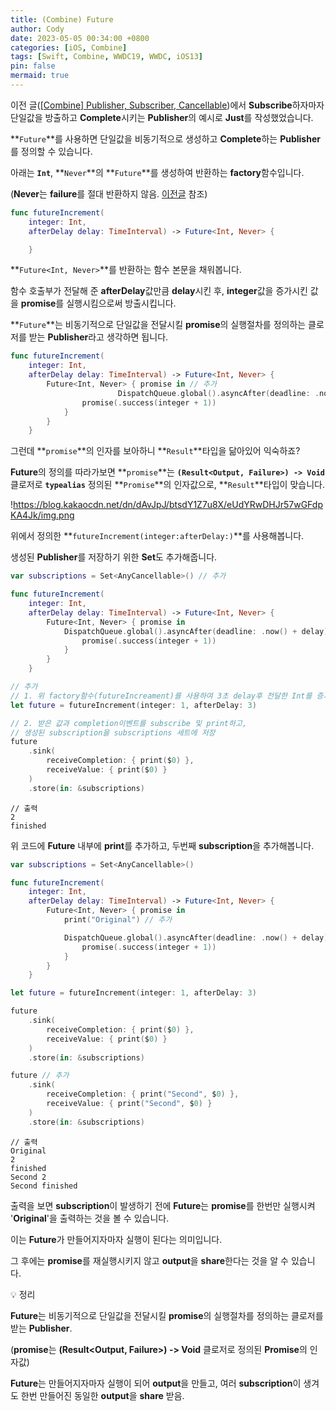 ```yaml
---
title: (Combine) Future
author: Cody
date: 2023-05-05 00:34:00 +0800
categories: [iOS, Combine]
tags: [Swift, Combine, WWDC19, WWDC, iOS13]
pin: false
mermaid: true
---
```

이전 글([[Combine] Publisher, Subscriber, Cancellable](https://www.notion.so/Combine-Publisher-Subscriber-Cancellable-5ede23270a77408e88ddfa6098558278?pvs=21))에서 **Subscribe**하자마자 단일값을 방출하고 **Complete**시키는 **Publisher**의 예시로 **Just**를 작성했었습니다.

**`Future`**를 사용하면 단일값을 비동기적으로 생성하고 **Complete**하는 **Publisher**를 정의할 수 있습니다.

아래는 **`Int`**, **`Never`**의 **`Future`**를 생성하여 반환하는 **factory**함수입니다.

(**Never**는 **failure**를 절대 반환하지 않음. [이전글](https://www.notion.so/Combine-Publisher-Subscriber-Custom-Subscriber-84c5d45d16cf461b8c7be5005d7c6c44?pvs=21) 참조)

```swift
func futureIncrement(
    integer: Int,
    afterDelay delay: TimeInterval) -> Future<Int, Never> {

    }
```

**`Future<Int, Never>`**를 반환하는 함수 본문을 채워봅니다.

함수 호출부가 전달해 준 **afterDelay**값만큼 **delay**시킨 후, **integer**값을 증가시킨 값을 **promise**를 실행시킴으로써 방출시킵니다.

**`Future`**는 비동기적으로 단일값을 전달시킬 **promise**의 실행절차를 정의하는 클로저를 받는 **Publisher**라고 생각하면 됩니다.

```swift
func futureIncrement(
    integer: Int,
    afterDelay delay: TimeInterval) -> Future<Int, Never> {
        Future<Int, Never> { promise in // 추가
                        DispatchQueue.global().asyncAfter(deadline: .now() + delay) {
                promise(.success(integer + 1))
            }
        }
    }
```

그런데 **`promise`**의 인자를 보아하니 **`Result`**타입을 닮아있어 익숙하죠?

**Future**의 정의를 따라가보면 **`promise`**는 **`(Result<Output, Failure>) -> Void`** 클로저로 **`typealias`** 정의된 **`Promise`**의 인자값으로, **`Result`**타입이 맞습니다.

!https://blog.kakaocdn.net/dn/dAvJpJ/btsdY1Z7u8X/eUdYRwDHJr57wGFdpKA4Jk/img.png

위에서 정의한 **`futureIncrement(integer:afterDelay:)`**를 사용해봅니다.

생성된 **Publisher**를 저장하기 위한 **Set**도 추가해줍니다.

```swift
var subscriptions = Set<AnyCancellable>() // 추가

func futureIncrement(
    integer: Int,
    afterDelay delay: TimeInterval) -> Future<Int, Never> {
        Future<Int, Never> { promise in
            DispatchQueue.global().asyncAfter(deadline: .now() + delay) {
                promise(.success(integer + 1))
            }
        }
    }

// 추가
// 1. 위 factory함수(futureIncreament)를 사용하여 3초 delay후 전달한 Int를 증가시키는 Future를 생성
let future = futureIncrement(integer: 1, afterDelay: 3)

// 2. 받은 값과 completion이벤트를 subscribe 및 print하고,
// 생성된 subscription을 subscriptions 세트에 저장
future
    .sink(
        receiveCompletion: { print($0) },
        receiveValue: { print($0) }
    )
    .store(in: &subscriptions)
```

```
// 출력
2
finished
```

위 코드에 **Future** 내부에 **print**를 추가하고, 두번째 **subscription**을 추가해봅니다.

```swift
var subscriptions = Set<AnyCancellable>()

func futureIncrement(
    integer: Int,
    afterDelay delay: TimeInterval) -> Future<Int, Never> {
        Future<Int, Never> { promise in
            print("Original") // 추가

            DispatchQueue.global().asyncAfter(deadline: .now() + delay) {
                promise(.success(integer + 1))
            }
        }
    }

let future = futureIncrement(integer: 1, afterDelay: 3)

future
    .sink(
        receiveCompletion: { print($0) },
        receiveValue: { print($0) }
    )
    .store(in: &subscriptions)

future // 추가
    .sink(
        receiveCompletion: { print("Second", $0) },
        receiveValue: { print("Second", $0) }
    )
    .store(in: &subscriptions)
```

```
// 출력
Original
2
finished
Second 2
Second finished
```

출력을 보면 **subscription**이 발생하기 전에 **Future**는 **promise**를 한번만 실행시켜 '**Original**'을 출력하는 것을 볼 수 있습니다.

이는 **Future**가 만들어지자마자 실행이 된다는 의미입니다.

그 후에는 **promise**를 재실행시키지 않고 **output**을 **share**한다는 것을 알 수 있습니다.

<aside>
💡 정리

**Future**는 비동기적으로 단일값을 전달시킬 **promise**의 실행절차를 정의하는 클로저를 받는 **Publisher**.

(**promise**는 **(Result<Output, Failure>) -> Void** 클로저로 정의된 **Promise**의 인자값)

**Future**는 만들어지자마자 실행이 되어 **output**을 만들고, 여러 **subscription**이 생겨도 한번 만들어진 동일한 **output**을 **share** 받음.

</aside>
